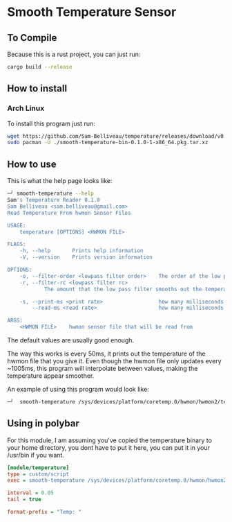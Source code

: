 # Smooth Temperature Sensor

## To Compile

Because this is a rust project, you can just run:

```sh
cargo build --release
```

## How to install 

### Arch Linux

To install this program just run:

```sh
wget https://github.com/Sam-Belliveau/temperature/releases/download/v0.2.0/smooth-temperature-bin-0.2.0-1-x86_64.pkg.tar.xz
sudo pacman -U ./smooth-temperature-bin-0.1.0-1-x86_64.pkg.tar.xz
```

## How to use

This is what the help page looks like:
```sh
─╯ smooth-temperature --help
Sam's Temperature Reader 0.1.0
Sam Belliveau <sam.belliveau@gmail.com>
Read Temperature From hwmon Sensor Files

USAGE:
    temperature [OPTIONS] <HWMON FILE>

FLAGS:
    -h, --help       Prints help information
    -V, --version    Prints version information

OPTIONS:
    -o, --filter-order <lowpass filter order>    The order of the low pass filter [default: 3]
    -r, --filter-rc <lowpass filter rc>
            The amount that the low pass filter smooths out the temperatures [default: 2]

    -s, --print-ms <print rate>                  how many milliseconds between each print [default: 50]
        --read-ms <read rate>                    how many milliseconds between each sensor read [default: 450]

ARGS:
    <HWMON FILE>    hwmon sensor file that will be read from
```

The default values are usually good enough.

The way this works is every 50ms, it prints out the temperature of the hwmon file that you give it. Even though the hwmon file only updates every ~1005ms, this program will interpolate between values, making the temperature appear smoother.

An example of using this program would look like:
```sh
─╯  smooth-temperature /sys/devices/platform/coretemp.0/hwmon/hwmon2/temp1_input 
```

## Using in polybar

For this module, I am assuming you've copied the temperature binary to your home directory, you dont have to put it here, you can put it in your /usr/bin if you want.

```ini
[module/temperature]
type = custom/script
exec = smooth-temperature /sys/devices/platform/coretemp.0/hwmon/hwmon2/temp1_input 

interval = 0.05
tail = true 

format-prefix = "Temp: "
```


